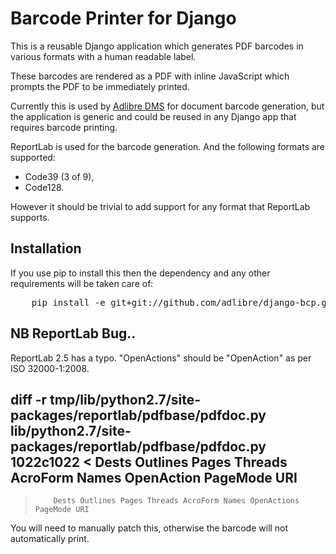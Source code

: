 # Barcode Printer for Django

This is a reusable Django application which generates PDF barcodes in various formats with a human readable label.

These barcodes are rendered as a PDF with inline JavaScript which prompts the PDF to be immediately printed.

Currently this is used by <a href="http://www.adlibre.com.au/adlibre-dms/">Adlibre DMS</a> for document barcode generation, but the application is generic and could be reused in any Django app that requires barcode printing.

ReportLab is used for the barcode generation. And the following formats are supported:

 * Code39 (3 of 9),
 * Code128.

However it should be trivial to add support for any format that ReportLab supports.

## Installation

If you use pip to install this then the dependency and any other requirements will be taken care of:

<pre>
    pip install -e git+git://github.com/adlibre/django-bcp.git#egg=django-bcp
</pre>

## NB ReportLab Bug..

ReportLab 2.5 has a typo. "OpenActions" should be "OpenAction" as per ISO 32000-1:2008.

diff -r tmp/lib/python2.7/site-packages/reportlab/pdfbase/pdfdoc.py lib/python2.7/site-packages/reportlab/pdfbase/pdfdoc.py
1022c1022
<         Dests Outlines Pages Threads AcroForm Names OpenAction PageMode URI
---
>         Dests Outlines Pages Threads AcroForm Names OpenActions PageMode URI

You will need to manually patch this, otherwise the barcode will not automatically print.